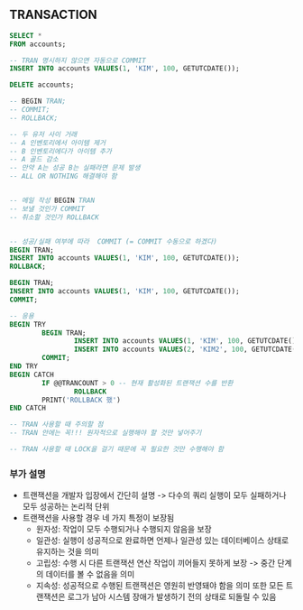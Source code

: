## TRANSACTION

```sql
SELECT *
FROM accounts;

-- TRAN 명시하지 않으면 자동으로 COMMIT
INSERT INTO accounts VALUES(1, 'KIM', 100, GETUTCDATE());

DELETE accounts;

-- BEGIN TRAN;
-- COMMIT;
-- ROLLBACK;

-- 두 유저 사이 거래
-- A 인벤토리에서 아이템 제거
-- B 인벤토리에다가 아이템 추가
-- A 골드 감소
-- 만약 A는 성공 B는 실패라면 문제 발생
-- ALL OR NOTHING 해결해야 함


-- 메일 작성 BEGIN TRAN
-- 보낼 것인가 COMMIT
-- 취소할 것인가 ROLLBACK


-- 성공/실패 여부에 따라  COMMIT (= COMMIT 수동으로 하겠다)
BEGIN TRAN;
INSERT INTO accounts VALUES(1, 'KIM', 100, GETUTCDATE());
ROLLBACK;

BEGIN TRAN;
INSERT INTO accounts VALUES(1, 'KIM', 100, GETUTCDATE());
COMMIT;

-- 응용
BEGIN TRY
		BEGIN TRAN;
				INSERT INTO accounts VALUES(1, 'KIM', 100, GETUTCDATE());
				INSERT INTO accounts VALUES(2, 'KIM2', 100, GETUTCDATE());
		COMMIT;
END TRY
BEGIN CATCH
		IF @@TRANCOUNT > 0 -- 현재 활성화된 트랜잭션 수를 반환
				ROLLBACK
		PRINT('ROLLBACK 했')
END CATCH

-- TRAN 사용할 때 주의할 점
-- TRAN 안에는 꼭!!! 원자적으로 실행해야 할 것만 넣어주기

-- TRAN 사용할 때 LOCK을 걸기 때문에 꼭 필요한 것만 수행해야 함
```

### 부가 설명
- 트랜잭션을 개발자 입장에서 간단히 설명 -> 다수의 쿼리 실행이 모두 실패하거나 모두 성공하는 논리적 단위
- 트랜잭션을 사용할 경우 네 가지 특정이 보장됨
  - 원자성: 작업이 모두 수행되거나 수행되지 않음을 보장
  - 일관성: 실행이 성공적으로 완료하면 언제나 일관성 있는 데이터베이스 상태로 유지하는 것을 의미
  - 고립성: 수행 시 다른 트랜잭션 연산 작업이 끼어들지 못하게 보장 -> 중간 단계의 데이터를 볼 수 없음을 의미
  - 지속성: 성공적으로 수행된 트랜잭션은 영원히 반영돼야 함을 의미 또한 모든 트랜잭션은 로그가 남아 시스템 장애가 발생하기 전의 상태로 되돌릴 수 있음

